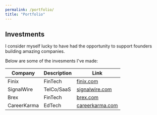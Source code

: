 ```yaml
---
permalink: /portfolio/
title: "Portfolio"
---
```

Investments
---
I consider myself lucky to have had the opportunity to support founders building amazing companies.

Below are some of the invesments I've made:

| Company | Description | Link |
|-------|--------|---------|
| Finix | FinTech | [finix.com](https://finix.com/) |
| SignalWire | TelCo/SaaS | [signalwire.com](https://signalwire.com/) |
| Brex | FinTech | [brex.com](https://www.brex.com/) |
| CareerKarma | EdTech | [careerkarma.com](https://careerkarma.com/) |
